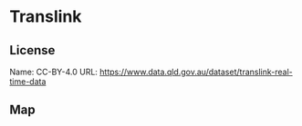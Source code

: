 # Translink

## License

Name: CC-BY-4.0
URL: https://www.data.qld.gov.au/dataset/translink-real-time-data

## Map

<WorldMap topic="public-transport/rtfs-rt/Translink/vehicle_positions/#" />
